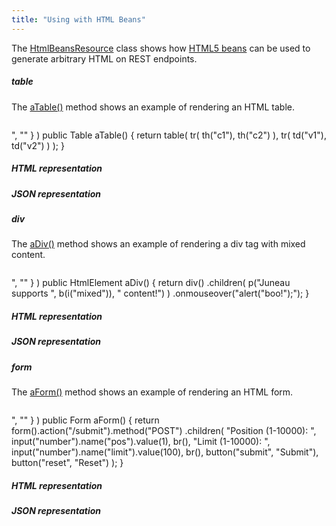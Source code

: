 ```yaml
---
title: "Using with HTML Beans"
---
```


The [HtmlBeansResource]({{API_DOCS}}/org/apache/juneau/examples/rest/HtmlBeansResource.html) class shows how [HTML5 beans]({{API_DOCS}}/org/apache/juneau/dto/html5.html) can be used to generate arbitrary HTML on REST endpoints.
##### table
The [aTable()]({{API_DOCS}}/org/apache/juneau/examples/rest/HtmlBeansResource.html#aTable()) method shows an example of rendering an HTML table.
```java

```
", "" \} ) public Table aTable() \{ return table( tr( th("c1"), th("c2") ), tr( td("v1"), td("v2") ) ); \}
##### HTML representation
##### JSON representation
##### div
The [aDiv()]({{API_DOCS}}/org/apache/juneau/examples/rest/HtmlBeansResource.html#aDiv()) method shows an example of rendering a div tag with mixed content.
```java

```
", "" \} ) public HtmlElement aDiv() \{ return div() .children( p("Juneau supports ", b(i("mixed")), " content!") ) .onmouseover("alert(\"boo!\");"); \}
##### HTML representation
##### JSON representation
##### form
The [aForm()]({{API_DOCS}}/org/apache/juneau/examples/rest/HtmlBeansResource.html#aForm()) method shows an example of rendering an HTML form.
```java

```
", "" \} ) public Form aForm() \{ return form().action("/submit").method("POST") .children( "Position (1-10000): ", input("number").name("pos").value(1), br(), "Limit (1-10000): ", input("number").name("limit").value(100), br(), button("submit", "Submit"), button("reset", "Reset") ); \}
##### HTML representation
##### JSON representation